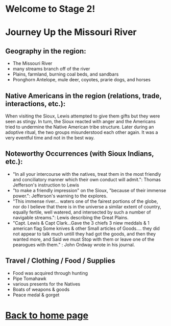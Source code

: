 
# Welcome to Stage 2!


# Journey Up the Missouri River
## Geography in the region:
- The Missouri River
- many streams branch off of the river
- Plains, farmland, burning coal beds, and sandbars
- Pronghorn Antelope, mule deer, coyotes, prarie dogs, and horses
## Native Americans in the region (relations, trade, interactions, etc.):
When visiting the Sioux, Lewis attempted to give them gifts but they were seen as stingy. In turn, the Sioux reacted with anger and the Americans tried to undermine the Native American tribe structure. Later during an adoptive ritual, the two groups misunderstood each other again. It was a very eventful time and not in the best way.
## Noteworthy Occurrences (with Sioux Indians, etc.):
- "In all your intercourse with the natives, treat them in the most friendly and conciliatory manner which their own conduct will admit.": Thomas Jefferson's instruction to Lewis
- "to make a friendly impression" on the Sioux, "because of their immense power.": Jefferson's warning to the explores.
- "This immense river... waters one of the fairest portions of the globe, nor do I believe that there is in the universe a similar extent of country, equally fertile, well watered, and intersected by such a number of navigable streams.": Lewis describing the Great Plains.
- "Capt. Lewis & Capt Clark...Gave the 3 chiefs 3 niew meddals & 1 american flag Some knives & other Small articles of Goods.... they did not appear to talk much untill they had got the goods, and then they wanted more, and Said we must Stop with them or leave one of the pearogues with them." : John Ordway wrote in his journal.
## Travel / Clothing / Food / Supplies
- Food was acquired through hunting
- Pipe Tomahawk
- various presents for the Natives
- Boats of weapons & goods
- Peace medal & gorget

# [Back to home page](README.md)



